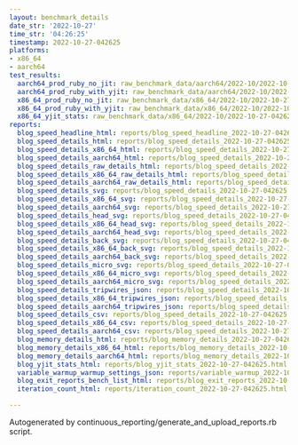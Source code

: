 ```yaml
---
layout: benchmark_details
date_str: '2022-10-27'
time_str: '04:26:25'
timestamp: 2022-10-27-042625
platforms:
- x86_64
- aarch64
test_results:
  aarch64_prod_ruby_no_jit: raw_benchmark_data/aarch64/2022-10/2022-10-27-042625_basic_benchmark_aarch64_prod_ruby_no_jit.json
  aarch64_prod_ruby_with_yjit: raw_benchmark_data/aarch64/2022-10/2022-10-27-042625_basic_benchmark_aarch64_prod_ruby_with_yjit.json
  x86_64_prod_ruby_no_jit: raw_benchmark_data/x86_64/2022-10/2022-10-27-042625_basic_benchmark_x86_64_prod_ruby_no_jit.json
  x86_64_prod_ruby_with_yjit: raw_benchmark_data/x86_64/2022-10/2022-10-27-042625_basic_benchmark_x86_64_prod_ruby_with_yjit.json
  x86_64_yjit_stats: raw_benchmark_data/x86_64/2022-10/2022-10-27-042625_basic_benchmark_x86_64_yjit_stats.json
reports:
  blog_speed_headline_html: reports/blog_speed_headline_2022-10-27-042625.html
  blog_speed_details_html: reports/blog_speed_details_2022-10-27-042625.html
  blog_speed_details_x86_64_html: reports/blog_speed_details_2022-10-27-042625.x86_64.html
  blog_speed_details_aarch64_html: reports/blog_speed_details_2022-10-27-042625.aarch64.html
  blog_speed_details_raw_details_html: reports/blog_speed_details_2022-10-27-042625.raw_details.html
  blog_speed_details_x86_64_raw_details_html: reports/blog_speed_details_2022-10-27-042625.x86_64.raw_details.html
  blog_speed_details_aarch64_raw_details_html: reports/blog_speed_details_2022-10-27-042625.aarch64.raw_details.html
  blog_speed_details_svg: reports/blog_speed_details_2022-10-27-042625.svg
  blog_speed_details_x86_64_svg: reports/blog_speed_details_2022-10-27-042625.x86_64.svg
  blog_speed_details_aarch64_svg: reports/blog_speed_details_2022-10-27-042625.aarch64.svg
  blog_speed_details_head_svg: reports/blog_speed_details_2022-10-27-042625.head.svg
  blog_speed_details_x86_64_head_svg: reports/blog_speed_details_2022-10-27-042625.x86_64.head.svg
  blog_speed_details_aarch64_head_svg: reports/blog_speed_details_2022-10-27-042625.aarch64.head.svg
  blog_speed_details_back_svg: reports/blog_speed_details_2022-10-27-042625.back.svg
  blog_speed_details_x86_64_back_svg: reports/blog_speed_details_2022-10-27-042625.x86_64.back.svg
  blog_speed_details_aarch64_back_svg: reports/blog_speed_details_2022-10-27-042625.aarch64.back.svg
  blog_speed_details_micro_svg: reports/blog_speed_details_2022-10-27-042625.micro.svg
  blog_speed_details_x86_64_micro_svg: reports/blog_speed_details_2022-10-27-042625.x86_64.micro.svg
  blog_speed_details_aarch64_micro_svg: reports/blog_speed_details_2022-10-27-042625.aarch64.micro.svg
  blog_speed_details_tripwires_json: reports/blog_speed_details_2022-10-27-042625.tripwires.json
  blog_speed_details_x86_64_tripwires_json: reports/blog_speed_details_2022-10-27-042625.x86_64.tripwires.json
  blog_speed_details_aarch64_tripwires_json: reports/blog_speed_details_2022-10-27-042625.aarch64.tripwires.json
  blog_speed_details_csv: reports/blog_speed_details_2022-10-27-042625.csv
  blog_speed_details_x86_64_csv: reports/blog_speed_details_2022-10-27-042625.x86_64.csv
  blog_speed_details_aarch64_csv: reports/blog_speed_details_2022-10-27-042625.aarch64.csv
  blog_memory_details_html: reports/blog_memory_details_2022-10-27-042625.html
  blog_memory_details_x86_64_html: reports/blog_memory_details_2022-10-27-042625.x86_64.html
  blog_memory_details_aarch64_html: reports/blog_memory_details_2022-10-27-042625.aarch64.html
  blog_yjit_stats_html: reports/blog_yjit_stats_2022-10-27-042625.html
  variable_warmup_warmup_settings_json: reports/variable_warmup_2022-10-27-042625.warmup_settings.json
  blog_exit_reports_bench_list_html: reports/blog_exit_reports_2022-10-27-042625.bench_list.html
  iteration_count_html: reports/iteration_count_2022-10-27-042625.html

---
```

Autogenerated by continuous_reporting/generate_and_upload_reports.rb script.
